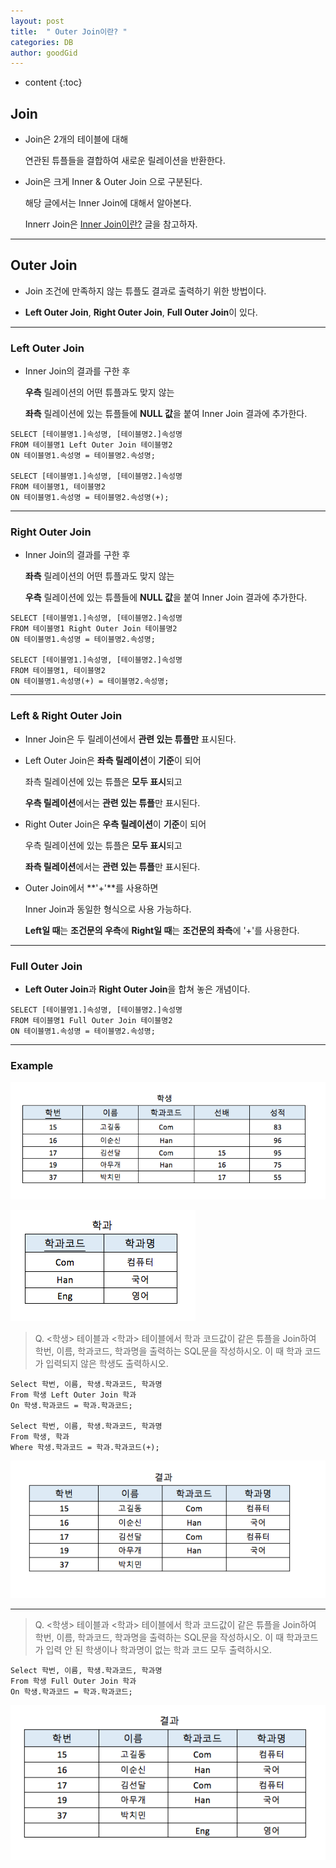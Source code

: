 ```yaml
---
layout: post
title:  " Outer Join이란? "
categories: DB
author: goodGid
---
```

* content
{:toc}

## Join

* Join은 2개의 테이블에 대해 

  연관된 튜플들을 결합하여 새로운 릴레이션을 반환한다.

* Join은 크게 Inner & Outer Join 으로 구분된다.

  해당 글에서는 Inner Join에 대해서 알아본다.

  Innerr Join은 [Inner Join이란?]({{site.url}}/DB-Inner-Join) 글을 참고하자.

--- 

## Outer Join

* Join 조건에 만족하지 않는 튜플도 결과로 출력하기 위한 방법이다.

* **Left Outer Join**, **Right Outer Join**, **Full Outer Join**이 있다.

---

### Left Outer Join

* Inner Join의 결과를 구한 후 

  **우측** 릴레이션의 어떤 튜플과도 맞지 않는 
  
  **좌측** 릴레이션에 있는 튜플들에 **NULL 값**을 붙여 Inner Join 결과에 추가한다.

```
SELECT [테이블명1.]속성명, [테이블명2.]속성명
FROM 테이블명1 Left Outer Join 테이블명2
ON 테이블명1.속성명 = 테이블명2.속성명;

SELECT [테이블명1.]속성명, [테이블명2.]속성명
FROM 테이블명1, 테이블명2
ON 테이블명1.속성명 = 테이블명2.속성명(+);
```


---

### Right Outer Join

* Inner Join의 결과를 구한 후 

  **좌측** 릴레이션의 어떤 튜플과도 맞지 않는 
  
  **우측** 릴레이션에 있는 튜플들에 **NULL 값**을 붙여 Inner Join 결과에 추가한다.

```
SELECT [테이블명1.]속성명, [테이블명2.]속성명
FROM 테이블명1 Right Outer Join 테이블명2
ON 테이블명1.속성명 = 테이블명2.속성명;

SELECT [테이블명1.]속성명, [테이블명2.]속성명
FROM 테이블명1, 테이블명2
ON 테이블명1.속성명(+) = 테이블명2.속성명;
```  

---

### Left & Right Outer Join

* Inner Join은 두 릴레이션에서 **관련 있는 튜플만** 표시된다.

* Left Outer Join은 **좌측 릴레이션**이 **기준**이 되어 

  좌측 릴레이션에 있는 튜플은 **모두 표시**되고 
  
  **우측 릴레이션**에서는 **관련 있는 튜플**만 표시된다.

* Right Outer Join은 **우측 릴레이션**이 **기준**이 되어 

  우측 릴레이션에 있는 튜플은 **모두 표시**되고 
  
  **좌측 릴레이션**에서는 **관련 있는 튜플**만 표시된다.

* Outer Join에서 **'+'**를 사용하면 

  Inner Join과 동일한 형식으로 사용 가능하다. 
  
  **Left일 때**는 **조건문의 우측**에 **Right일 때**는 **조건문의 좌측**에 '+'를 사용한다.

---

### Full Outer Join

* **Left Outer Join**과 **Right Outer Join**을 합쳐 놓은 개념이다.

```
SELECT [테이블명1.]속성명, [테이블명2.]속성명
FROM 테이블명1 Full Outer Join 테이블명2
ON 테이블명1.속성명 = 테이블명2.속성명;
```

---


### Example

![](/assets/img/db/Join_1.png)

![](/assets/img/db/Join_2.png)


> Q. <학생> 테이블과 <학과> 테이블에서 학과 코드값이 같은 튜플을 Join하여 학번, 이름, 학과코드, 학과명을 출력하는 SQL문을 작성하시오. 이 때 학과 코드가 입력되지 않은 학생도 출력하시오.


```
Select 학번, 이름, 학생.학과코드, 학과명
From 학생 Left Outer Join 학과
On 학생.학과코드 = 학과.학과코드;

Select 학번, 이름, 학생.학과코드, 학과명
From 학생, 학과
Where 학생.학과코드 = 학과.학과코드(+);
```

![](/assets/img/db/Join_6.png)

---

> Q. <학생> 테이블과 <학과> 테이블에서 학과 코드값이 같은 튜플을 Join하여 학번, 이름, 학과코드, 학과명을 출력하는 SQL문을 작성하시오. 이 때 학과코드가 입력 안 된 학생이나 학과명이 없는 학과 코드 모두 출력하시오.

```
Select 학번, 이름, 학생.학과코드, 학과명
From 학생 Full Outer Join 학과
On 학생.학과코드 = 학과.학과코드;
```

![](/assets/img/db/Join_7.png)